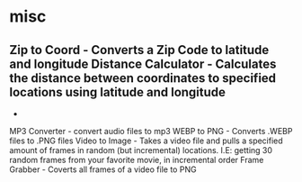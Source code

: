 # misc

Zip to Coord - Converts a Zip Code to latitude and longitude
Distance Calculator - Calculates the distance between coordinates to specified locations using latitude and longitude
-
-
MP3 Converter - convert audio files to mp3
WEBP to PNG - Converts .WEBP files to .PNG files
Video to Image - Takes a video file and pulls a specified amount of frames in random (but incremental) locations. I.E: getting 30 random frames from your favorite movie, in incremental order
Frame Grabber - Coverts all frames of a video file to PNG
